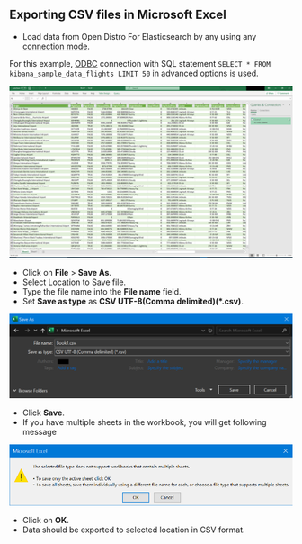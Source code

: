 ## Exporting CSV files in Microsoft Excel

* Load data from Open Distro For Elasticsearch by any using any [connection mode](excel_connection.md).

For this example, [ODBC](odbc_data_source_connection.md) connection with SQL statement `SELECT * FROM kibana_sample_data_flights LIMIT 50` in advanced options is used.

<img src="img/export_loaded_data.png">

* Click on **File** > **Save As**.
* Select Location to Save file.
* Type the file name into the **File name** field.
* Set **Save as type** as **CSV UTF-8(Comma delimited)(*.csv)**.

<img src="img/export_save_as_csv.png" width=600>

* Click **Save**.
* If you have multiple sheets in the workbook, you will get following message

<img src="img/export_multiple_sheets.png" width=600>

* Click on **OK**.
* Data should be exported to selected location in CSV format.
